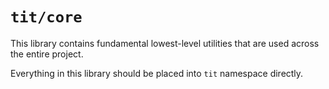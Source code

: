 # `tit/core`

This library contains fundamental lowest-level utilities that are used across
the entire project.

Everything in this library should be placed into `tit` namespace directly.
